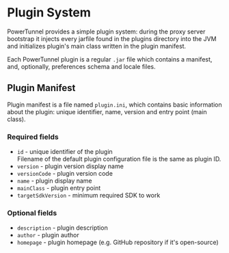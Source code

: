 # Plugin System

PowerTunnel provides a simple plugin system: during the proxy server bootstrap it injects every jarfile found in the plugins directory into the JVM and initializes plugin's main class written in the plugin manifest.

Each PowerTunnel plugin is a regular `.jar` file which contains a manifest, and, optionally, preferences schema and locale files.

## Plugin Manifest

Plugin manifest is a file named `plugin.ini`, which contains basic information about the plugin: unique identifier, name, version and entry point (main class).

### Required fields

* `id` - unique identifier of the plugin  
Filename of the default plugin configuration file is the same as plugin ID.
* `version` - plugin version display name
* `versionCode` - plugin version code
* `name` - plugin display name
* `mainClass` - plugin entry point
* `targetSdkVersion` - minimum required SDK to work

### Optional fields

* `description` - plugin description
* `author` - plugin author
* `homepage` - plugin homepage (e.g. GitHub repository if it's open-source)